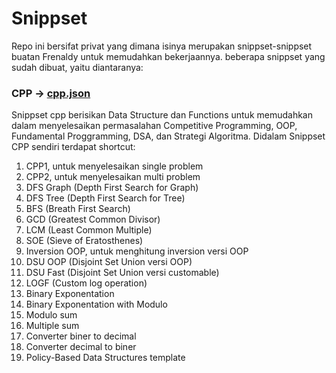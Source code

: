 # Snippset 
Repo ini bersifat privat yang dimana isinya merupakan snippset-snippset buatan Frenaldy untuk memudahkan bekerjaannya. beberapa snippset yang sudah dibuat, yaitu diantaranya:
### CPP -> [cpp.json](./cpp.json)
Snippset cpp berisikan Data Structure dan Functions untuk memudahkan dalam menyelesaikan permasalahan Competitive Programming, OOP, Fundamental Proggramming, DSA, dan Strategi Algoritma. Didalam Snippset CPP sendiri terdapat shortcut:
1. CPP1, untuk menyelesaikan single problem
2. CPP2, untuk menyelesaikan multi problem
3. DFS Graph (Depth First Search for Graph)
4. DFS Tree (Depth First Search for Tree)
5. BFS (Breath First Search)
6. GCD (Greatest Common Divisor)
7. LCM (Least Common Multiple)
8. SOE (Sieve of Eratosthenes)
9. Inversion OOP, untuk menghitung inversion versi OOP
10. DSU OOP (Disjoint Set Union versi OOP)
11. DSU Fast (Disjoint Set Union versi customable)
12. LOGF (Custom log operation)
13. Binary Exponentation
14. Binary Exponentation with Modulo
15. Modulo sum
16. Multiple sum
17. Converter biner to decimal
18. Converter decimal to biner
19. Policy-Based Data Structures template
    
